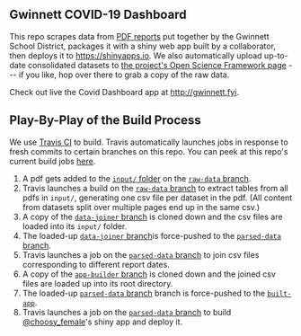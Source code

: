 ## Gwinnett COVID-19 Dashboard

This repo scrapes data from [PDF reports](http://publish.gwinnett.k12.ga.us/gcps/home/public/schools/content/return-to-learning-hub/covid19-info-by-school
) put together by the Gwinnett School District, packages it with a shiny web app built by a collaborator, then deploys it to <https://shinyapps.io>.
We also automatically upload up-to-date consolidated datasets to [the project's Open Science Framework page](https://osf.io/q2f36/) --- if you like, hop over there to grab a copy of the raw data.

Check out live the Covid Dashboard app at <http://gwinnett.fyi>.

## Play-By-Play of the Build Process

We use [Travis CI](https://travis-ci.com/) to build.
Travis automatically launches jobs in response to fresh commits to certain branches on this repo.
You can peek at this repo's current build jobs [here](https://travis-ci.com/github/mmore500/gwinnett-fyi).

1. A pdf gets added to the [`input/` folder](https://github.com/mmore500/gwinnett-fyi/tree/raw-data/input) on the [`raw-data` branch](https://github.com/mmore500/gwinnett-fyi/tree/raw-data).
2. Travis launches a build  on the [`raw-data` branch](https://github.com/mmore500/gwinnett-fyi/tree/raw-data) to extract tables from all pdfs in `input/`, generating one csv file per dataset in the pdf.
(All content from datasets split over multiple pages end up in the same csv.)
3. A copy of the [`data-joiner` branch](https://github.com/mmore500/gwinnett-fyi/tree/data-joiner) is cloned down and the csv files are loaded into its `input/` folder.
4. The loaded-up [`data-joiner` branch](https://github.com/mmore500/gwinnett-fyi/tree/data-joiner)is force-pushed to the [`parsed-data` branch](https://github.com/mmore500/gwinnett-fyi/tree/parsed-data).
5. Travis launches a job on the [`parsed-data` branch](https://github.com/mmore500/gwinnett-fyi/tree/parsed-data) to join csv files corresponding to different report dates.
6. A copy of the [`app-builder` branch](https://github.com/mmore500/gwinnett-fyi/tree/data-joiner) is cloned down and the joined csv files are loaded up into its root directory.
7. The loaded-up [`parsed-data` branch](https://github.com/mmore500/gwinnett-fyi/tree/data-joiner) branch is force-pushed to the [`built-app`](https://github.com/mmore500/gwinnett-fyi/tree/parsed-data).
8. Travis launches a job on the [`parsed-data` branch](https://github.com/mmore500/gwinnett-fyi/tree/parsed-data) to build [@choosy_female](https://twitter.com/choosy_female)'s shiny app and deploy it.
